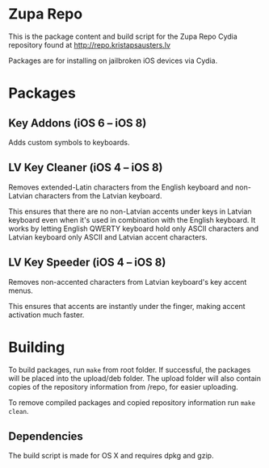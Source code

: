 # Zupa Repo

This is the package content and build script for the Zupa Repo Cydia repository found at http://repo.kristapsausters.lv

Packages are for installing on jailbroken iOS devices via Cydia.

# Packages

## Key Addons (iOS 6 – iOS 8)

Adds custom symbols to keyboards.

## LV Key Cleaner (iOS 4 – iOS 8)

Removes extended-Latin characters from the English keyboard and non-Latvian characters from the Latvian keyboard.

This ensures that there are no non-Latvian accents under keys in Latvian keyboard even when it's used in combination with the English keyboard. It works by letting English QWERTY keyboard hold only ASCII characters and Latvian keyboard only ASCII and Latvian accent characters.

## LV Key Speeder (iOS 4 – iOS 8)

Removes non-accented characters from Latvian keyboard's key accent menus.

This ensures that accents are instantly under the finger, making accent activation much faster.

# Building

To build packages, run `make` from root folder. If successful, the packages will be placed into the upload/deb folder. The upload folder will also contain copies of the repository information from /repo, for easier uploading.

To remove compiled packages and copied repository information run `make clean`.

## Dependencies

The build script is made for OS X and requires dpkg and gzip.
